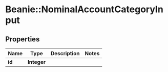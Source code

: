 # Beanie::NominalAccountCategoryInput

## Properties
Name | Type | Description | Notes
------------ | ------------- | ------------- | -------------
**id** | **Integer** |  | 


